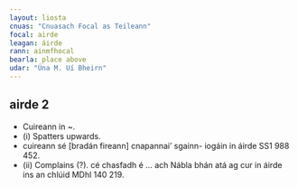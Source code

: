```yaml
---
layout: liosta
cnuas: "Cnuasach Focal as Teileann"
focal: airde
leagan: áirde
rann: ainmfhocal
bearla: place above
udar: "Úna M. Uí Bheirn"
---
```


## airde 2 

* Cuireann in ~. 
* (i) Spatters upwards.
* cuireann sé [bradán fireann] cnapannai’ sgainn-
iogáin in áirde SS1 988 452. 
* (ii) Complains (?). cé chasfadh é … ach Nábla 
bhán atá ag cur in áirde ins an chlúid MDhl 140 219.
